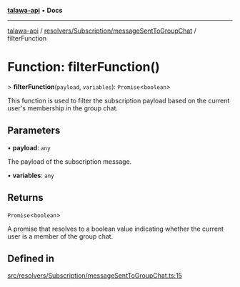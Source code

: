 [**talawa-api**](../../../../README.md) • **Docs**

***

[talawa-api](../../../../modules.md) / [resolvers/Subscription/messageSentToGroupChat](../README.md) / filterFunction

# Function: filterFunction()

\> **filterFunction**(`payload`, `variables`): `Promise`\<`boolean`\>

This function is used to filter the subscription payload based on the current user's membership in the group chat.

## Parameters

• **payload**: `any`

The payload of the subscription message.

• **variables**: `any`

## Returns

`Promise`\<`boolean`\>

A promise that resolves to a boolean value indicating whether the current user is a member of the group chat.

## Defined in

[src/resolvers/Subscription/messageSentToGroupChat.ts:15](https://github.com/PalisadoesFoundation/talawa-api/blob/f1c816bca43cc03a8c1bd303394e2550a50db017/src/resolvers/Subscription/messageSentToGroupChat.ts#L15)
